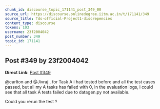 ```yaml
---
chunk_id: discourse_topic_171141_post_349_00
source_url: https://discourse.onlinedegree.iitm.ac.in/t/171141/349
source_title: Tds-official-Project1-discrepencies
content_type: discourse
tokens: 103
username: 23f2004042
post_number: 349
topic_id: 171141
---
```


## Post #349 by 23f2004042

**Direct Link**: [Post #349](https://discourse.onlinedegree.iitm.ac.in/t/171141/349)

@carlton and @Jivraj , for Task A i had tested before and all the test cases passed, but all my A tasks has failed with 0, In the evaluation logs, i could see that all task A tests failed due to datagen.py not available.

Could you rerun the test ?
